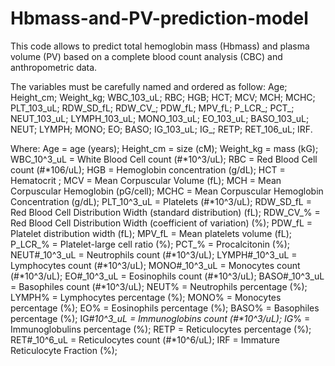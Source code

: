 # Hbmass-and-PV-prediction-model
This code allows to predict total hemoglobin mass (Hbmass) and plasma volume (PV) based on a complete blood count analysis (CBC) and anthropometric data.

The variables must be carefully named and ordered as follow:
Age; Height_cm; Weight_kg; WBC_103_uL; RBC; HGB; HCT; MCV; MCH; MCHC; PLT_103_uL; RDW_SD_fL; RDW_CV_; PDW_fL; MPV_fL; P_LCR_; PCT_; NEUT_103_uL; LYMPH_103_uL; MONO_103_uL; EO_103_uL; BASO_103_uL; NEUT; LYMPH; MONO; EO; BASO; IG_103_uL; IG_; RETP; RET_106_uL; IRF.

Where: 
Age = age (years);
Height_cm = size (cM);
Weight_kg = mass (kG); 
WBC_10^3_uL	= White Blood Cell count (#*10^3/uL);
RBC	= Red Blood Cell count (#*106/uL);
HGB	= Hemoglobin concentration (g/dL);
HCT	= Hematocrit ;
MCV	= Mean Corpuscular Volume (fL);
MCH	= Mean Corpuscular Hemoglobin (pG/cell);
MCHC = Mean Corpuscular Hemoglobin Concentration (g/dL);
PLT_10^3_uL	= Platelets (#*10^3/uL);
RDW_SD_fL	= Red Blood Cell Distribution Width (standard distribution) (fL);
RDW_CV_%	= Red Blood Cell Distribution Width (coefficient of variation) (%);
PDW_fL	= Platelet distribution width (fL);
MPV_fL	= Mean platelets volume (fL);
P_LCR_%	= Platelet-large cell ratio (%);
PCT_%	= Procalcitonin (%);
NEUT#_10^3_uL	= Neutrophils count (#*10^3/uL);
LYMPH#_10^3_uL	= Lymphocytes count (#*10^3/uL);
MONO#_10^3_uL	= Monocytes count (#*10^3/uL);
EO#_10^3_uL	= Eosinophils count (#*10^3/uL);
BASO#_10^3_uL	= Basophiles count (#*10^3/uL);
NEUT%	= Neutrophils percentage (%);
LYMPH%	= Lymphocytes percentage (%);
MONO%	= Monocytes percentage (%);
EO%	= Eosinophils percentage (%);
BASO%	= Basophiles percentage (%);
IG#_10^3_uL = Immunoglobins count (#*10^3/uL);
IG_%	= Immunoglobulins percentage (%);
RETP	= Reticulocytes percentage (%);
RET#_10^6_uL	= Reticulocytes count (#*10^6/uL);
IRF	= Immature Reticulocyte Fraction (%);
